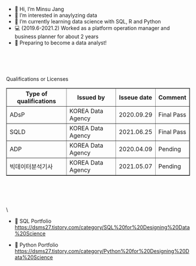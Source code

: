 - 👋 Hi, I’m Minsu Jang
- 👀 I’m interested in anaylyzing data 
- 🌱 I’m currently learning data science with SQL, R and Python
- :computer: (2019.6-2021.2) Worked as a platform operation manager and business planner for about 2 years 
- :star2: Preparing to become a data analyst!

\
\
\
\
Qualifications or Licenses 



<html>
<head>
<meta charset="EUC-KR">
</head>
<body>
    <table border="1">
	<th>Type of qualifications</th>
	<th>Issued by</th>	
	<th>Isseue date</th>
	<th>Comment</th>
	<tr><!-- 첫번째 줄 시작 -->
	    <td>ADsP</td>
	    <td>KOREA Data Agency</td>
	    <td>2020.09.29</td>
	    <td>Final Pass</td>
	</tr><!-- 첫번째 줄 끝 -->
	<tr><!-- 두번째 줄 시작 -->
	    <td>SQLD</td>
	    <td>KOREA Data Agency</td>
	    <td>2021.06.25</td>
	    <td>Final Pass</td>
	</tr><!-- 두번째 줄 끝 -->
	<tr><!-- 첫번째 줄 시작 -->
	    <td>ADP</td>
	    <td>KOREA Data Agency</td>
	    <td>2020.04.09</td>
	    <td>Pending</td>
	</tr><!-- 첫번째 줄 끝 -->
	<tr><!-- 두번째 줄 시작 -->
	    <td>빅데이터분석기사</td>
	    <td>KOREA Data Agency</td>
	    <td>2021.05.07</td>
	    <td>Pending</td>
	</tr><!-- 두번째 줄 끝 -->
    </table>
</body>
</html>

\
\
\
\
\

- :link: SQL Portfolio
https://dsms27.tistory.com/category/SQL%20for%20Designing%20Data%20Science

- :link: Python Portfolio
https://dsms27.tistory.com/category/Python%20for%20Designing%20Data%20Science



